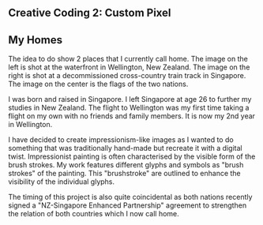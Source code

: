 ## Creative Coding 2: Custom Pixel

## My Homes

The idea to do show 2 places that I currently call home. The image on the left is shot at the waterfront in Wellington, New Zealand. The image on the right is shot at a decommissioned cross-country train track in Singapore. The image on the center is the flags of the two nations.

I was born and raised in Singapore. I left Singapore at age 26 to further my studies in New Zealand. The flight to Wellington was my first time taking a flight on my own with no friends and family members. It is now my 2nd year in Wellington.

I have decided to create impressionism-like images as I wanted to do something that was traditionally hand-made but recreate it with a digital twist. Impressionist painting is often characterised by the visible form of the brush strokes. My work features different glyphs and symbols as "brush strokes" of the painting. This "brushstroke" are outlined to enhance the visibility of the individual glyphs.

The timing of this project is also quite coincidental as both nations recently signed a "NZ-Singapore Enhanced Partnership" agreement to strengthen the relation of both countries which I now call home.